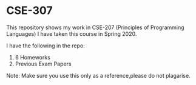 # CSE-307

This repository shows my work in CSE-207 (Principles of Programming Languages)
I have taken this course in Spring 2020.

I have the following in the repo:
1) 6 Homeworks
3) Previous Exam Papers

Note: Make sure you use this only as a reference,please do not plagarise.

